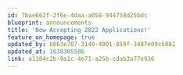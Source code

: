```yaml
---
id: 7bae662f-2f6e-4daa-a058-944758d25bdc
blueprint: announcements
title: 'Now Accepting 2022 Applications!'
feature_on_homepage: true
updated_by: b863e707-3140-4001-859f-3487e09c5881
updated_at: 1638305586
link: a1104c2b-9a1c-4e71-a25b-cdab3a77e936
---
```

